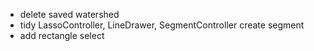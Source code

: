 - delete saved watershed
- tidy LassoController, LineDrawer, SegmentController create segment
- add rectangle select
